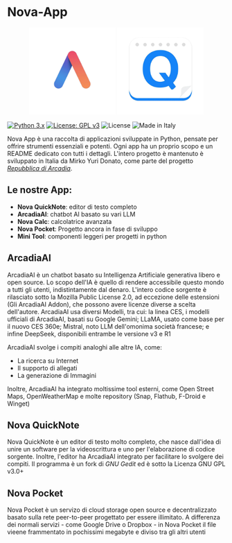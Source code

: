 # Nova-App 
<!-- Nova-App -->
<p align="center">
  <img src="logo/logo_arcadia_ai.jpg" alt="Logo ArcadiaAI" width="200"/>
  <img src="logo/photo_2025-07-13_09-03-03.jpg" alt="Logo ArcadiaAI" width="200"/>
</p>


[![Python 3.x](https://img.shields.io/badge/Python-3.x-blue.svg)](https://python.org)
[![License: GPL v3](https://img.shields.io/badge/License-GPLv3-blue.svg)](https://www.gnu.org/licenses/gpl-3.0)
![License](https://img.shields.io/badge/License-MIT-green)
![Made in Italy](https://img.shields.io/badge/Made%20in%20Italy-red.svg)

Nova App è una raccolta di applicazioni sviluppate in Python, pensate per offrire strumenti essenziali e potenti. Ogni app ha un proprio scopo e un README dedicato con tutti i dettagli.
L'intero progetto è mantenuto è sviluppato in Italia da Mirko Yuri Donato, come parte del progetto  [*Repubblica di Arcadia*](https://repubblicadiarcadia.it/).


## Le nostre App:
- **Nova QuickNote**: editor di testo completo
- **ArcadiaAI**: chatbot AI basato su vari LLM
- **Nova Calc**: calcolatrice avanzata
- **Nova Pocket**: Progetto ancora in fase di sviluppo 
- **Mini Tool**: componenti leggeri per progetti in python
  
## ArcadiaAI

ArcadiaAI è un chatbot basato su Intelligenza Artificiale generativa libero e open source. Lo scopo dell'IA è quello di rendere accessibile questo mondo a tutti gli utenti, indistintamente dal denaro.
L'intero codice sorgente è rilasciato sotto la Mozilla Public License 2.0, ad eccezione delle estensioni (Gli ArcadiaAI Addon), che possono avere licenze diverse a scelta dell'autore.
ArcadiaAI usa diversi Modelli, tra cui: la linea CES, i modelli ufficiali di ArcadiaAI, basati su Google Gemini; LLaMA, usato come base per il nuovo CES 360e; Mistral, noto LLM dell'omonima società francese; e infine DeepSeek, disponibili entrambe le versione v3 e R1

ArcadiaAI svolge i compiti analoghi alle altre IA, come:
-  La ricerca su Internet
-  Il supporto di allegati
-  La generazione di Immagini

Inoltre, ArcadiaAI ha integrato moltissime tool esterni, come Open Street Maps, OpenWeatherMap e molte repository (Snap, Flathub, F-Droid e Winget)


## Nova QuickNote
Nova QuickNote è un editor di testo molto completo, che nasce dall'idea di unire un software per la videoscrittura e uno per l'elaborazione di codice sorgente. Inoltre, l'editor ha ArcadiaAI integrato per facilitare lo svolgere dei compiti.
Il programma è un fork di *GNU Gedit* ed è sotto la Licenza GNU GPL v3.0+

## Nova Pocket

Nova Pocket è un servizo di cloud storage open source e decentralizzato basato sulla rete peer-to-peer progettato per essere illimitato.
A differenza dei normali servizi - come Google Drive o Dropbox - in Nova Pocket il file vieene frammentato in pochissimi megabyte e diviso tra gli altri utenti 

